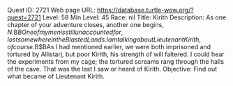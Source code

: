 Quest ID: 2721
Web page URL: https://database.turtle-wow.org/?quest=2721
Level: 58
Min Level: 45
Race: nil
Title: Kirith
Description: As one chapter of your adventure closes, another one begins, $N.$B$BOne of my men is still unaccounted for, lost somewhere in the Blasted Lands. I am talking about Lieutenant Kirith, of course.$B$BAs I had mentioned earlier, we were both imprisoned and tortured by Allistarj, but poor Kirith, his strength of will faltered. I could hear the experiments from my cage; the tortured screams rang through the halls of the cave. That was the last I saw or heard of Kirith.
Objective: Find out what became of Lieutenant Kirith.
